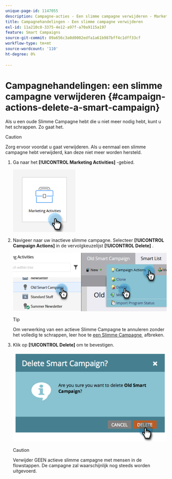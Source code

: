 ```yaml
---
unique-page-id: 1147055
description: Campagne-acties - Een slimme campagne verwijderen - Marketo Docs - Productdocumentatie
title: Campagnehandelingen - Een slimme campagne verwijderen
exl-id: 11a210c8-3375-4e12-a97f-a70a9115a197
feature: Smart Campaigns
source-git-commit: 09a656c3a0d0002edfa1a61b987bff4c1dff33cf
workflow-type: tm+mt
source-wordcount: '110'
ht-degree: 0%

---
```


# Campagnehandelingen: een slimme campagne verwijderen {#campaign-actions-delete-a-smart-campaign}

Als u een oude Slimme Campagne hebt die u niet meer nodig hebt, kunt u het schrappen. Zo gaat het.

>[!CAUTION]
>
>Zorg ervoor voordat u gaat verwijderen. Als u eenmaal een slimme campagne hebt verwijderd, kan deze niet meer worden hersteld.

1. Ga naar het **[!UICONTROL Marketing Activities]** -gebied.

   ![](assets/campaign-actions-delete-a-smart-campaign-1.png)

1. Navigeer naar uw inactieve slimme campagne. Selecteer **[!UICONTROL Campaign Actions]** in de vervolgkeuzelijst **[!UICONTROL Delete]** .

   ![](assets/campaign-actions-delete-a-smart-campaign-2.png)

   >[!TIP]
   >
   >Om verwerking van een actieve Slimme Campagne te annuleren zonder het volledig te schrappen, leer hoe te [&#x200B; een Slimme Campagne &#x200B;](/help/marketo/product-docs/core-marketo-concepts/smart-campaigns/using-smart-campaigns/abort-a-smart-campaign.md) afbreken.

1. Klik op **[!UICONTROL Delete]** om te bevestigen.

   ![](assets/campaign-actions-delete-a-smart-campaign-3.png)

   >[!CAUTION]
   >
   >Verwijder GEEN actieve slimme campagne met mensen in de flowstappen. De campagne zal waarschijnlijk nog steeds worden uitgevoerd.
